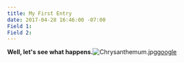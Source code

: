 ```yaml
---
title: My First Entry
date: 2017-04-28 16:46:00 -07:00
Field 1: 
Field 2: 
---
```


**Well, let's see what happens.**![Chrysanthemum.jpg](/uploads/Chrysanthemum.jpg)[google](http://www.google.com)